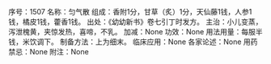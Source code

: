 序号：1507
名称：匀气散
组成：香附1分，甘草（炙）1分，天仙藤1钱，人参1钱，橘皮1钱，藿香1钱。
出处：《幼幼新书》卷七引丁时发方。
主治：小儿变蒸，泻泄槐黄，夹惊发热，喜啼，不乳。
加减：None
功效：None
用法用量：每服半钱，米饮调下。
制备方法：上为细末。
临床应用：None
各家论述：None
用药禁忌：None
附注：None
